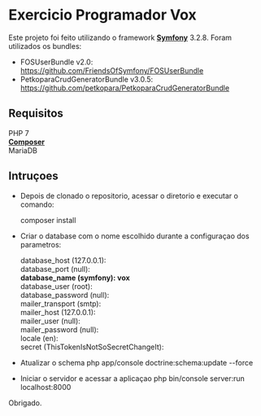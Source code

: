 Exercicio Programador Vox
========================

Este projeto foi feito utilizando o framework [**Symfony**][1] 3.2.8.
Foram utilizados os bundles:
  * FOSUserBundle v2.0: https://github.com/FriendsOfSymfony/FOSUserBundle
  * PetkoparaCrudGeneratorBundle v3.0.5: https://github.com/petkopara/PetkoparaCrudGeneratorBundle

Requisitos
--------------
PHP 7  
[**Composer**][4]  
MariaDB  

Intruçoes
--------------

* Depois de clonado o repositorio, acessar o diretorio e executar o comando:

    composer install

* Criar o database com o nome escolhido durante a configuraçao dos parametros:

    database_host (127.0.0.1):  
    database_port (null):  
    **database_name (symfony): vox**  
    database_user (root):  
    database_password (null):  
    mailer_transport (smtp):  
    mailer_host (127.0.0.1):  
    mailer_user (null):  
    mailer_password (null):  
    locale (en):  
    secret (ThisTokenIsNotSoSecretChangeIt):  

* Atualizar o schema
    php app/console doctrine:schema:update --force

* Iniciar o servidor e acessar a aplicaçao
    php bin/console server:run
    localhost:8000

Obrigado.

[1]:  https://symfony.com/doc/3.2/setup.html
[2]:  https://github.com/FriendsOfSymfony/FOSUserBundle
[3]:  https://github.com/petkopara/PetkoparaCrudGeneratorBundle
[4]:  https://getcomposer.org/download/
